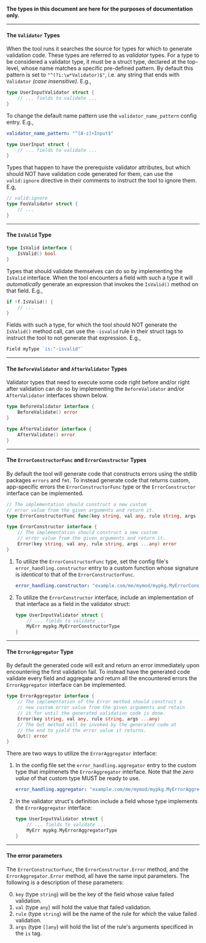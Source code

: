 **The types in this document are here for the purposes of documentation only.**

--------------------------------------------------------------------------------

#### The `Validator` Types

When the tool runs it searches the source for types for which to
generate validation code. These types are referred to as *validator*
types. For a type to be considered a validator type, it must be a struct
type, declared at the top-level, whose name matches a specific pre-defined
pattern. By default this pattern is set to `"^(?i:\w*Validator)$"`,
i.e. any string that ends with `Validator` *(case insensitive)*. E.g.,

```go
type UserInputValidator struct {
    // ... fields to validate ...
}
```

To change the default name pattern use the
`validator_name_pattern` config entry. E.g.,

```yaml
validator_name_pattern: "^[A-z]+Input$"
```
```go
type UserInput struct {
    // ... fields to validate ...
}
```

Types that happen to have the prerequiste validator attributes, but
which should NOT have validation code generated for them, can use
the `valid:ignore` directive in their comments to instruct the tool
to ignore them. E.g,

```go
// valid:ignore
type FooValidator struct {
    // ...
}
```

---

#### The `IsValid` Type

```go
type IsValid interface {
    IsValid() bool
}
```

Types that should validate themselves can do so by implementing
the `IsValid` interface. When the tool encounters a field with
such a type it will *automatically* generate an expression that
invokes the `IsValid()` method on that field. E.g.,

```go
if !f.IsValid() {
    // ...
}
```

Fields with such a type, for which the tool should NOT generate
the `IsValid()` method call, can use the `-isvalid` rule in their
struct tags to instruct the tool to not generate that expression. E.g.,

```go
Field myType `is:"-isvalid"`
```

---

#### The `BeforeValidator` and `AfterValidator` Types

Validator types that need to execute some code right before and/or
right after validation can do so by implementing the `BeforeValidator`
and/or `AfterValidator` interfaces shown below.

```go
type BeforeValidator interface {
    BeforeValidate() error
}

type AfterValidator interface {
    AfterValidate() error
}
```

---

#### The `ErrorConstructorFunc` and `ErrorConstructor` Types

By default the tool will generate code that constructs errors using
the stdlib packages `errors` and `fmt`. To instead generate code that
returns custom, app-specific errors the `ErrorConstructorFunc` type
or the `ErrorConstructor` interface can be implemented.

```go
// The implementation should construct a new custom
// error value from the given arguments and return it.
type ErrorConstructorFunc func(key string, val any, rule string, args ...any) error

type ErrorConstructor interface {
	// The implementation should construct a new custom
	// error value from the given arguments and return it.
	Error(key string, val any, rule string, args ...any) error
}
```

1. To utilize the `ErrorConstructorFunc` type, set the config file's
`error_handling.constructor` entry to a custom function whose
signature is *identical* to that of the `ErrorConstructorFunc`.

   ```yaml
   error_handling.constructor: "example.com/me/mymod/mypkg.MyErrorConstructorFunc"
   ```

2. To utilize the `ErrorConstructor` interface, include an implementation
of that interface as a field in the validator struct:

   ```go
   type UserInputValidator struct {
       // ... fields to validate ...
       MyErr mypkg.MyErrorConstructorType
   }
   ```

---

#### The `ErrorAggregator` Type

By default the generated code will exit and return an error immediately
upon encountering the first validation fail. To instead have the generated
code validate every field and aggregate and return all the encountered
errors the `ErrorAggregator` interface can be implemented.

```go
type ErrorAggregator interface {
	// The implementation of the Error method should construct a
	// new custom error value from the given arguments and retain
	// it for until the generated validation code is done.
	Error(key string, val any, rule string, args ...any)
	// The Out method will be invoked by the generated code at
	// the end to yield the error value it returns.
	Out() error
}
```

There are two ways to utilize the `ErrorAggregator` interface:

1. In the config file set the `error_handling.aggregator` entry to the
custom type that implmenets the `ErrorAggregator` interface. Note that
the *zero value* of that custom type MUST be ready to use.

   ```yaml
   error_handling.aggregator: "example.com/me/mymod/mypkg.MyErrorAggregatorType"
   ```

2. In the validator struct's definition include a field whose type
implements the `ErrorAggregator` interface:

   ```go
   type UserInputValidator struct {
       // ... fields to validate ...
       MyErr mypkg.MyErrorAggregatorType
   }
   ```

---

#### The error parameters

The `ErrorConstructorFunc`, the `ErrorConstructor.Error` method, and
the `ErrorAggregator.Error` method, all have the same input parameters.
The following is a description of these parameters:

0. `key` (type `string`) will be the key of the field whose value failed validation.
1. `val` (type `any`) will hold the value that failed validation.
2. `rule` (type `string`) will be the name of the rule for which the value failed validation.
3. `args` (type `[]any`) will hold the list of the rule's arguments specificed in the `is` tag.

